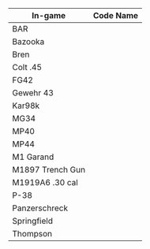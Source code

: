 | In-game | Code Name   |
|------------|----------------|
| BAR             |  
| Bazooka         |  
| Bren            |  
| Colt .45        |  
| FG42            |  
| Gewehr 43       |  
| Kar98k          |  
| MG34            |  
| MP40            |  
| MP44            |  
| M1 Garand       |  
| M1897 Trench Gun|  
| M1919A6 .30 cal |  
| P-38            |  
| Panzerschreck   |  
| Springfield     |  
| Thompson       
